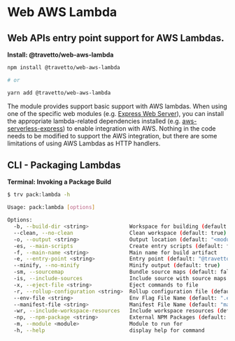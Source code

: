<!-- This file was generated by @travetto/doc and should not be modified directly -->
<!-- Please modify https://github.com/travetto/travetto/tree/main/module/web-aws-lambda/DOC.tsx and execute "npx trv doc" to rebuild -->
# Web AWS Lambda

## Web APIs entry point support for AWS Lambdas.

**Install: @travetto/web-aws-lambda**
```bash
npm install @travetto/web-aws-lambda

# or

yarn add @travetto/web-aws-lambda
```

The module provides support basic support with AWS lambdas. When using one of the specific web modules (e.g. [Express Web Server](https://github.com/travetto/travetto/tree/main/module/web-express#readme "Express provider for the travetto web module.")), you can install the appropriate lambda-related dependencies installed (e.g. [aws-serverless-express](https://github.com/awslabs/aws-serverless-express/blob/master/README.md)) to enable integration with AWS.  Nothing in the code needs to be modified to support the AWS integration, but there are some limitations of using AWS Lambdas as HTTP handlers.

## CLI - Packaging Lambdas

**Terminal: Invoking a Package Build**
```bash
$ trv pack:lambda -h

Usage: pack:lambda [options]

Options:
  -b, --build-dir <string>             Workspace for building (default: "/tmp/<temp-folder>")
  --clean, --no-clean                  Clean workspace (default: true)
  -o, --output <string>                Output location (default: "<module>.zip")
  -es, --main-scripts                  Create entry scripts (default: false)
  -f, --main-name <string>             Main name for build artifact
  -e, --entry-point <string>           Entry point (default: "@travetto/web-aws-lambda/support/entry.handler")
  --minify, --no-minify                Minify output (default: true)
  -sm, --sourcemap                     Bundle source maps (default: false)
  -is, --include-sources               Include source with source maps (default: false)
  -x, --eject-file <string>            Eject commands to file
  -r, --rollup-configuration <string>  Rollup configuration file (default: "@travetto/pack/support/rollup/build")
  --env-file <string>                  Env Flag File Name (default: ".env")
  --manifest-file <string>             Manifest File Name (default: "manifest.json")
  -wr, --include-workspace-resources   Include workspace resources (default: false)
  -np, --npm-package <string>          External NPM Packages (default: [])
  -m, --module <module>                Module to run for
  -h, --help                           display help for command
```

